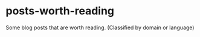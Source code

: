 posts-worth-reading
===================

Some blog posts that are worth reading. (Classified by domain or language)
